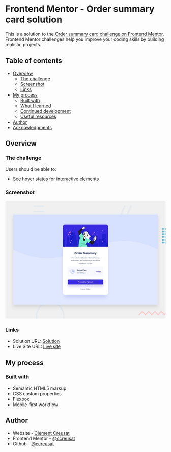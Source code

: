 # Frontend Mentor - Order summary card solution

This is a solution to the [Order summary card challenge on Frontend Mentor](https://www.frontendmentor.io/challenges/order-summary-component-QlPmajDUj). Frontend Mentor challenges help you improve your coding skills by building realistic projects.

## Table of contents

- [Overview](#overview)
  - [The challenge](#the-challenge)
  - [Screenshot](#screenshot)
  - [Links](#links)
- [My process](#my-process)
  - [Built with](#built-with)
  - [What I learned](#what-i-learned)
  - [Continued development](#continued-development)
  - [Useful resources](#useful-resources)
- [Author](#author)
- [Acknowledgments](#acknowledgments)

## Overview

### The challenge

Users should be able to:

- See hover states for interactive elements

### Screenshot

![](./images/preview.jpg)

### Links

- Solution URL: [Solution](https://www.frontendmentor.io/solutions/order-summary-component-with-toggle-option-yearmonth-price-LoKtd8hyG)
- Live Site URL: [Live site](https://ccreusat-order-summary-component.netlify.app/)

## My process

### Built with

- Semantic HTML5 markup
- CSS custom properties
- Flexbox
- Mobile-first workflow

## Author

- Website - [Clement Creusat](http://clement-creusat.com)
- Frontend Mentor - [@ccreusat](https://www.frontendmentor.io/profile/ccreusat)
- Github - [@ccreusat](https://github.com/ccreusat)
